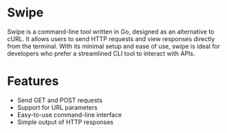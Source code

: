 # Swipe

Swipe is a command-line tool written in Go, designed as an alternative to cURL. It allows users to send HTTP requests and view responses directly from the terminal. With its minimal setup and ease of use, swipe is ideal for developers who prefer a streamlined CLI tool to interact with APIs.

# Features

- Send GET and POST requests
- Support for URL parameters
- Easy-to-use command-line interface
- Simple output of HTTP responses
